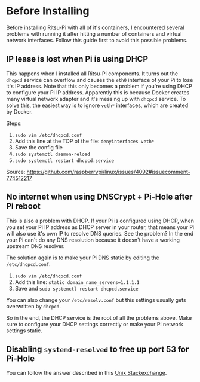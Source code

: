 # Before Installing

Before installing Ritsu-Pi with all of it's containers, I encountered several problems with running it after hitting a number of containers and virtual network interfaces. Follow this guide first to avoid this possible problems.

## IP lease is lost when Pi is using DHCP

This happens when I installed all Ritsu-Pi components. It turns out the `dhcpcd` service can overflow and causes the `eth0` interface of your Pi to lose it's IP address. Note that this only becomes a problem if you're using DHCP to configure your Pi IP address. Apparently this is because Docker creates many virtual network adapter and it's messing up with `dhcpcd` service. To solve this, the easiest way is to ignore `veth*` interfaces, which are created by Docker.

Steps:

1. `sudo vim /etc/dhcpcd.conf`
2. Add this line at the TOP of the file: `denyinterfaces veth*`
3. Save the config file
4. `sudo systemctl daemon-reload`
5. `sudo systemctl restart dhcpcd.service`

Source: https://github.com/raspberrypi/linux/issues/4092#issuecomment-774512217

## No internet when using DNSCrypt + Pi-Hole after Pi reboot

This is also a problem with DHCP. If your Pi is configured using DHCP, when you set your Pi IP address as DHCP server in your router, that means your Pi will also use it's own IP to resolve DNS queries. See the problem? In the end your Pi can't do any DNS resolution because it doesn't have a working upstream DNS resolver.

The solution again is to make your Pi DNS static by editing the `/etc/dhcpcd.conf`.

1. `sudo vim /etc/dhcpcd.conf`
2. Add this line: `static domain_name_servers=1.1.1.1`
3. Save and `sudo systemctl restart dhcpcd.service`

You can also change your `/etc/resolv.conf` but this settings usually gets overwritten by `dhcpcd`.

So in the end, the DHCP service is the root of all the problems above. Make sure to configure your DHCP settings correctly or make your Pi network settings static.

## Disabling `systemd-resolved` to free up port 53 for Pi-Hole

You can follow the answer described in this [Unix Stackexchange](https://unix.stackexchange.com/questions/676942/free-up-port-53-on-ubuntu-so-custom-dns-server-can-use-it).
